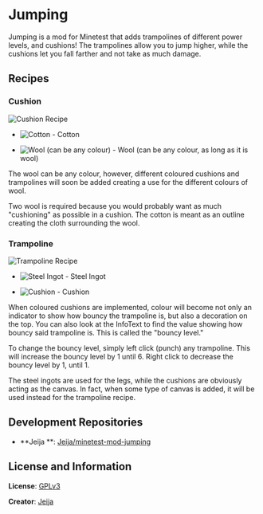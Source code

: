 # Jumping

Jumping is a mod for Minetest that adds trampolines of different power levels, and cushions! The trampolines allow you to jump higher, while the cushions let you fall farther and not take as much damage.

## Recipes
### Cushion
![Cushion Recipe](textures/.example/cushion_recipe.png)

* ![Cotton](textures/.example/farming_cotton.png) - Cotton

* ![Wool (can be any colour)](textures/.example/wool.png) - Wool (can be any colour, as long as it is wool)

The wool can be any colour, however, different coloured cushions and trampolines will soon be added creating a use for the different colours of wool.

Two wool is required because you would probably want as much "cushioning" as possible in a cushion. The cotton is meant as an outline creating the cloth surrounding the wool.

### Trampoline
![Trampoline Recipe](textures/.example/trampoline_recipe.png)

* ![Steel Ingot](textures/.example/default_steel_ingot.png) - Steel Ingot

* ![Cushion](textures/.example/jumping_cushion.png) - Cushion

When coloured cushions are implemented, colour will become not only an indicator to show how bouncy the trampoline is, but also a decoration on the top. You can also look at the InfoText to find the value showing how bouncy said trampoline is. This is called the "bouncy level."

To change the bouncy level, simply left click (punch) any trampoline. This will increase the bouncy level by 1 until 6. Right click to decrease the bouncy level by 1, until 1.

The steel ingots are used for the legs, while the cushions are obviously acting as the canvas. In fact, when some type of canvas is added, it will be used instead for the trampoline recipe. 

## Development Repositories
* **Jeija **: [Jeija/minetest-mod-jumping](http://github.com/Jeija/minetest-mod-jumping)

## License and Information
**License**: [GPLv3](http://www.gnu.org/licenses/gpl-3.0.en.html)

**Creator**: [Jeija](http://github.com/Jeija)
